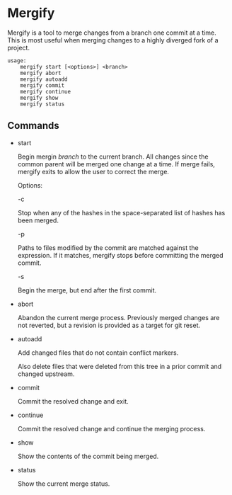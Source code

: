 # Mergify

Mergify is a tool to merge changes from a branch one commit at a time.  This
is most useful when merging changes to a highly diverged fork of a project.

```
usage:
    mergify start [<options>] <branch>
    mergify abort
    mergify autoadd
    mergify commit
    mergify continue
    mergify show
    mergify status
```

## Commands
 * start

	Begin mergin *branch* to the current branch.  All changes since the
	common parent will be merged one change at a time.  If merge
	fails, mergify exits to allow the user to correct the merge.

	Options:

	-c <list-of-hashes>

	Stop when any of the hashes in the space-separated list of hashes has
	been merged.

	-p <pause-expression>

	Paths to files modified by the commit are matched against the
	expression.  If it matches, mergify stops before committing the merged
	commit.

	-s

	Begin the merge, but end after the first commit.

 * abort

	Abandon the current merge process.  Previously merged changes are not
        reverted, but a revision is provided as a target for git reset.

 * autoadd

	Add changed files that do not contain conflict markers.

	Also delete files that were deleted from this tree in a prior commit
	and changed upstream.

 * commit

	Commit the resolved change and exit.

 * continue

	Commit the resolved change and continue the merging process.

 * show

	Show the contents of the commit being merged.

 * status

	Show the current merge status.


